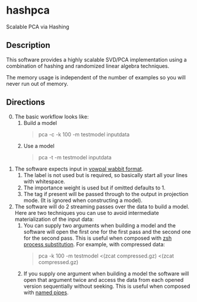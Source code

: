 hashpca
=======

Scalable PCA via Hashing

Description
-----------

This software provides a highly scalable SVD/PCA implementation using
a combination of hashing and randomized linear algebra techniques.

The memory usage is independent of the number of examples so you will
never run out of memory.  

Directions
-----------

0. The basic workflow looks like:
	1. Build a model
		> pca -c -k 100 -m testmodel inputdata
	2. Use a model
		> pca -t -m testmodel inputdata  
1. The software expects input in [vowpal wabbit format](https://github.com/JohnLangford/vowpal_wabbit/wiki/Input-format).  
	1. The label is not used but is required, so basically start all your lines with whitespace.
	2. The importance weight is used but if omitted defaults to 1.
	3. The tag if present will be passed through to the output in projection mode.  (It is ignored when constructing a model).
2. The software will do 2 streaming passes over the data to build a model.  Here are two techniques you can use to avoid intermediate materialization of the input data: 
	1.  You can supply two arguments when building a model and the software will open the first one for the first pass and the second one for the second pass.  This is  useful when composed with [zsh process substitution](http://arcib.dowling.edu/cgi-bin/info?(zsh)Process%2520Substitution).  For example, with compressed data:
		>  pca -k 100 -m testmodel <(zcat compressed.gz) <(zcat compressed.gz)
	2. If you supply one argument when building a model the software will open that argument twice and access the data from each opened version sequentially without seeking.  This is useful when composed with [named pipes](https://en.wikipedia.org/wiki/Named_pipe).

